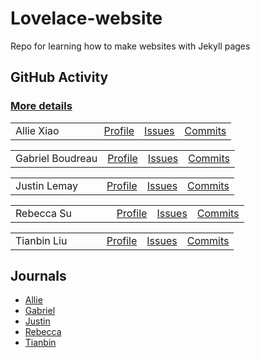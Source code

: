 # Lovelace-website
Repo for learning how to make websites with Jekyll pages

## GitHub Activity
### <a href="https://github.com/TheRadRabbidRabbit/Team-Lovelace" target="_blank">More details</a>
<table>
  <tr>
    <td>Allie Xiao&nbsp; &nbsp; &nbsp; &nbsp; &nbsp; &nbsp; &nbsp;</td>
    <td><a href="https://github.com/xiaoa0" target="_blank">Profile</a></td>
    <td><a href="https://github.com/TheRadRabbidRabbit/Team-Lovelace/issues/assigned/xiaoa0" target="_blank">Issues</a></td>
    <td><a href="https://github.com/TheRadRabbidRabbit/Team-Lovelace/commits?author=xiaoa0" target="_blank">Commits</a></td>  
  </tr>
</table>
<table>
  <tr>
    <td>Gabriel Boudreau</td>
    <td><a href="https://github.com/Gabrielboudreau" target="_blank">Profile</a></td>
    <td><a href="https://github.com/TheRadRabbidRabbit/Team-Lovelace/issues/assigned/Gabrielboudreau" target="_blank">Issues</a></td>
    <td><a href="https://github.com/TheRadRabbidRabbit/Team-Lovelace/commits?author=Gabrielboudreau" target="_blank">Commits</a></td>  
  </tr>
</table>
<table>
  <tr>
    <td>Justin Lemay&nbsp; &nbsp; &nbsp; &nbsp;</td>
    <td><a href="https://github.com/TheRadRabbidRabbit" target="_blank">Profile</a></td>
    <td><a href="https://github.com/TheRadRabbidRabbit/Team-Lovelace/issues/assigned/TheRadRabbidRabbit" target="_blank">Issues</a></td>
    <td><a href="https://github.com/TheRadRabbidRabbit/Team-Lovelace/commits?author=TheRadRabbidRabbit" target="_blank">Commits</a></td>  
  </tr>
</table>
<table>
  <tr>
    <td>Rebecca Su&nbsp; &nbsp; &nbsp; &nbsp; &nbsp; &nbsp; &nbsp;</td>
    <td><a href="https://github.com/Rebecca-123" target="_blank">Profile</a></td>
    <td><a href="https://github.com/TheRadRabbidRabbit/Team-Lovelace/issues/assigned/Rebecca-123" target="_blank">Issues</a></td>
    <td><a href="https://github.com/TheRadRabbidRabbit/Team-Lovelace/commits?author=Rebecca-123" target="_blank">Commits</a></td>  
  </tr>
</table>
<table>
  <tr>
    <td>Tianbin Liu&nbsp; &nbsp; &nbsp; &nbsp; &nbsp; &nbsp;</td>
    <td><a href="https://github.com/TianbinLiu" target="_blank">Profile</a></td>
    <td><a href="https://github.com/TheRadRabbidRabbit/Team-Lovelace/issues/assigned/TianbinLiu" target="_blank">Issues</a></td>
    <td><a href="https://github.com/TheRadRabbidRabbit/Team-Lovelace/commits?author=TianbinLiu" target="_blank">Commits</a></td>  
  </tr>
</table>


## Journals
- [Allie](https://docs.google.com/document/d/1nq3-OJlw7ZGxw-4uEVVfOaJVHPAkBP655eeFVQC-eKY/edit?usp=sharing)
- [Gabriel](https://docs.google.com/document/d/14g0EL3t9ETuV1lztLyBrkC-HJE5YgoFDMPx3iTwfzuA/edit?usp=sharing)
- [Justin](https://docs.google.com/document/d/1AHQbhVttdKFzQNvInH9uTS2ny8JK_y53F66dNiTZVQQ/edit?usp=sharing)
- [Rebecca](https://github.com/Rebecca-123/csp_journal)
- [Tianbin](https://docs.google.com/document/d/1JVrCCc76Q3gFnsQgK4DfJZuFwhvPvr10pgzCrD9bI1A/edit?usp=sharing)

